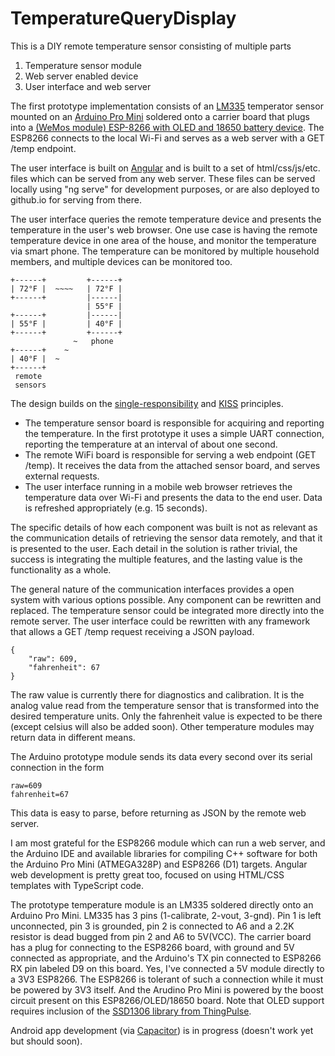 # TemperatureQueryDisplay

This is a DIY remote temperature sensor consisting of multiple parts

1. Temperature sensor module
2. Web server enabled device
3. User interface and web server

The first prototype implementation consists of an [LM335](https://www.ti.com/product/LM335) temperator sensor mounted on an [Arduino Pro Mini](https://www.arduino.cc/en/Main/ArduinoBoardProMini) soldered onto a carrier board that plugs into a [(WeMos module) ESP-8266 with OLED and 18650 battery device](https://wiki.geekworm.com/WEMOS_ESP8266_Board_with_OLED_%26_18650_Battery_Holder).  The ESP8266 connects to the local Wi-Fi and serves as a web server with a GET /temp endpoint.

The user interface is built on [Angular](https://angular.io/) and is built to a set of html/css/js/etc. files which can be served from any web server.  These files can be served locally using "ng serve" for development purposes, or are also deployed to github.io for serving from there.

The user interface queries the remote temperature device and presents the temperature in the user's web browser.  One use case is having the remote temperature device in one area of the house, and monitor the temperature via smart phone.   The temperature can be monitored by multiple household
members, and multiple devices can be monitored too.

    +------+         +------+
    | 72°F |  ~~~~   | 72°F |  
    +------+         |------|
                     | 55°F |
    +------+         |------|
    | 55°F |         | 40°F |
    +------+         +------+
                  ~   phone
    +------+    ~
    | 40°F |  ~
    +------+
     remote
     sensors

The design builds on the [single-responsibility](https://en.wikipedia.org/wiki/Single-responsibility_principle) and [KISS](https://en.wikipedia.org/wiki/KISS_principle) principles.

* The temperature sensor board is responsible for acquiring and reporting the temperature.  In the first prototype it uses a simple UART connection, reporting the temperature at an interval of about one second.
* The remote WiFi board is responsible for serving a web endpoint (GET /temp).  It receives the data from the attached sensor board, and serves external requests.
* The user interface running in a mobile web browser retrieves the temperature data over Wi-Fi and presents the data to the end user.  Data is refreshed appropriately (e.g. 15 seconds).

The specific details of how each component was built is not as relevant as the communication details of retrieving the sensor data remotely, and that it is presented to the user.  Each detail in the solution is rather trivial, the success is integrating the multiple features, and the lasting value is the functionality as a whole.

The general nature of the communication interfaces provides a open system with various options possible.  Any component can be rewritten and replaced.  The temperature sensor could be integrated more directly into the remote server.  The user interface could be rewritten with any framework that allows a GET /temp request receiving a JSON payload.

    { 
        "raw": 609,
        "fahrenheit": 67 
    }

The raw value is currently there for diagnostics and calibration.  It is the analog value read from the temperature sensor that is transformed into the desired temperature units.   Only the fahrenheit value is expected to be there (except celsius will also be added soon).   Other temperature modules may return data in different means.

The Arduino prototype module sends its data every second over its serial connection in the form

    raw=609
    fahrenheit=67

This data is easy to parse, before returning as JSON by the remote web server.

I am most grateful for the ESP8266 module which can run a web server, and the Arduino IDE and available libraries for compiling C++ software for both the Arduino Pro Mini (ATMEGA328P) and ESP8266 (D1) targets.  Angular web development is pretty great too, focused on using HTML/CSS templates with TypeScript code.

The prototype temperature module is an LM335 soldered directly onto an Arduino Pro Mini.  LM335 has 3 pins (1-calibrate, 2-vout, 3-gnd).  Pin 1 is left unconnected, pin 3 is grounded, pin 2 is connected to A6 and a 2.2K resistor is dead bugged from pin 2 and A6 to 5V(VCC).  The carrier board has a plug for connecting to the ESP8266 board, with ground and 5V connected as appropriate, and the Arduino's TX pin connected to ESP8266 RX pin labeled D9 on this board.  Yes, I've connected a 5V module directly to a 3V3 ESP8266.  The ESP8266 is tolerant of such a connection while it must be powered by 3V3 itself.  And the Arudino Pro Mini is powered by the boost circuit present on this ESP8266/OLED/18650 board.  Note that OLED support requires inclusion of the [SSD1306 library from ThingPulse](https://github.com/ThingPulse/esp8266-oled-ssd1306).

Android app development (via [Capacitor](https://capacitorjs.com/solution/angular)) is in progress (doesn't work yet but should soon).